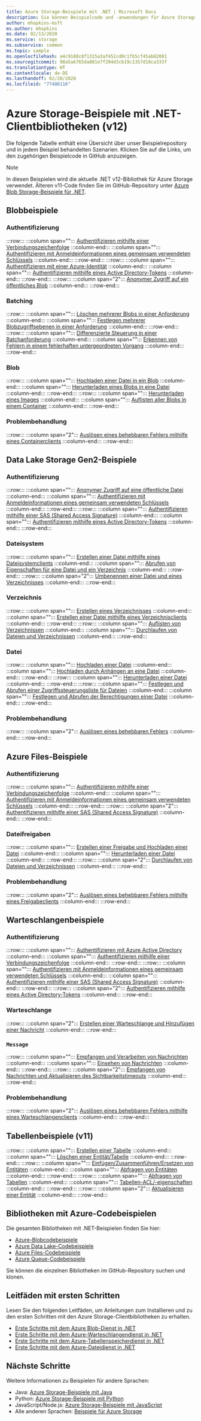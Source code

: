 ```yaml
---
title: Azure Storage-Beispiele mit .NET | Microsoft Docs
description: Sie können Beispielcode und -anwendungen für Azure Storage anzeigen, herunterladen und ausführen. Entdecken Sie Beispiele für erste Schritte mit Blobs, Warteschlangen, Tabellen und Dateien, indem Sie die Speicherclientbibliotheken für .NET verwenden.
author: mhopkins-msft
ms.author: mhopkins
ms.date: 02/13/2020
ms.service: storage
ms.subservice: common
ms.topic: sample
ms.openlocfilehash: a4c9188c8f1315a3af452cd0c1fb5cf45ab82081
ms.sourcegitcommit: 98a5a6765da081e7f294d3cb19c1357d10ca333f
ms.translationtype: HT
ms.contentlocale: de-DE
ms.lasthandoff: 02/20/2020
ms.locfileid: "77486116"
---
```

# <a name="azure-storage-samples-using-v12-net-client-libraries"></a>Azure Storage-Beispiele mit .NET-Clientbibliotheken (v12)

Die folgende Tabelle enthält eine Übersicht über unser Beispielrepository und in jedem Beispiel behandelten Szenarien. Klicken Sie auf die Links, um den zugehörigen Beispielcode in GitHub anzuzeigen.

> [!NOTE]
> In diesen Beispielen wird die aktuelle .NET v12-Bibliothek für Azure Storage verwendet. Älteren v11-Code finden Sie im GitHub-Repository unter [Azure Blob Storage-Beispiele für .NET](https://github.com/Azure-Samples/storage-blob-dotnet-getting-started).

## <a name="blob-samples"></a>Blobbeispiele

### <a name="authentication"></a>Authentifizierung

:::row:::
   :::column span="":::
      [Authentifizieren mithilfe einer Verbindungszeichenfolge](https://github.com/Azure/azure-sdk-for-net/tree/master/sdk/storage/Azure.Storage.Blobs/samples/Sample02_Auth.cs#L27)
   :::column-end:::
   :::column span="":::
      [Authentifizieren mit Anmeldeinformationen eines gemeinsam verwendeten Schlüssels](https://github.com/Azure/azure-sdk-for-net/tree/master/sdk/storage/Azure.Storage.Blobs/samples/Sample02_Auth.cs#L91)
   :::column-end:::
:::row-end:::
:::row:::
   :::column span="":::
      [Authentifizieren mit einer Azure-Identität](https://github.com/Azure/azure-sdk-for-net/tree/master/sdk/storage/Azure.Storage.Blobs/samples/Sample01a_HelloWorld.cs#L210)
   :::column-end:::
   :::column span="":::
      [Authentifizieren mithilfe eines Active Directory-Tokens](https://github.com/Azure/azure-sdk-for-net/tree/master/sdk/storage/Azure.Storage.Blobs/samples/Sample02_Auth.cs#L177)
   :::column-end:::
:::row-end:::
:::row:::
   :::column span="2":::
      [Anonymer Zugriff auf ein öffentliches Blob](https://github.com/Azure/azure-sdk-for-net/tree/master/sdk/storage/Azure.Storage.Blobs/samples/Sample02_Auth.cs#L55)
   :::column-end:::
:::row-end:::

### <a name="batching"></a>Batching

:::row:::
   :::column span="":::
      [Löschen mehrerer Blobs in einer Anforderung](https://github.com/Azure/azure-sdk-for-net/tree/master/sdk/storage/Azure.Storage.Blobs/samples/Sample03b_BatchingAsync.cs#L22)
   :::column-end:::
   :::column span="":::
      [Festlegen mehrerer Blobzugriffsebenen in einer Anforderung](https://github.com/Azure/azure-sdk-for-net/tree/master/sdk/storage/Azure.Storage.Blobs/samples/Sample03b_BatchingAsync.cs#L56)
   :::column-end:::
:::row-end:::
:::row:::
   :::column span="":::
      [Differenzierte Steuerung in einer Batchanforderung](https://github.com/Azure/azure-sdk-for-net/tree/master/sdk/storage/Azure.Storage.Blobs/samples/Sample03b_BatchingAsync.cs#L90)
   :::column-end:::
   :::column span="":::
      [Erkennen von Fehlern in einem fehlerhaften untergeordneten Vorgang](https://github.com/Azure/azure-sdk-for-net/tree/master/sdk/storage/Azure.Storage.Blobs/samples/Sample03b_BatchingAsync.cs#L136)
   :::column-end:::
:::row-end:::

### <a name="blob"></a>Blob

:::row:::
   :::column span="":::
      [Hochladen einer Datei in ein Blob](https://github.com/Azure/azure-sdk-for-net/tree/master/sdk/storage/Azure.Storage.Blobs/samples/Sample01b_HelloWorldAsync.cs#L21)
   :::column-end:::
   :::column span="":::
      [Herunterladen eines Blobs in eine Datei](https://github.com/Azure/azure-sdk-for-net/tree/master/sdk/storage/Azure.Storage.Blobs/samples/Sample01b_HelloWorldAsync.cs#L66)
   :::column-end:::
:::row-end:::
:::row:::
   :::column span="":::
      [Herunterladen eines Images](https://github.com/Azure/azure-sdk-for-net/tree/master/sdk/storage/Azure.Storage.Blobs/samples/Sample01b_HelloWorldAsync.cs#L109)
   :::column-end:::
   :::column span="":::
      [Auflisten aller Blobs in einem Container](https://github.com/Azure/azure-sdk-for-net/tree/master/sdk/storage/Azure.Storage.Blobs/samples/Sample01b_HelloWorldAsync.cs#L128)
   :::column-end:::
:::row-end:::

### <a name="troubleshooting"></a>Problembehandlung
:::row:::
   :::column span="2":::
      [Auslösen eines behebbaren Fehlers mithilfe eines Containerclients](https://github.com/Azure/azure-sdk-for-net/tree/master/sdk/storage/Azure.Storage.Blobs/samples/Sample01b_HelloWorldAsync.cs#L166)
   :::column-end:::
:::row-end:::

## <a name="data-lake-storage-gen2-samples"></a>Data Lake Storage Gen2-Beispiele

### <a name="authentication"></a>Authentifizierung

:::row:::
   :::column span="":::
      [Anonymer Zugriff auf eine öffentliche Datei](https://github.com/Azure/azure-sdk-for-net/tree/master/sdk/storage/Azure.Storage.Files.DataLake/samples/Sample02_Auth.cs#L28)
   :::column-end:::
   :::column span="":::
      [Authentifizieren mit Anmeldeinformationen eines gemeinsam verwendeten Schlüssels](https://github.com/Azure/azure-sdk-for-net/tree/master/sdk/storage/Azure.Storage.Files.DataLake/samples/Sample02_Auth.cs#L79)
   :::column-end:::
:::row-end:::
:::row:::
   :::column span="":::
      [Authentifizieren mithilfe einer SAS (Shared Access Signature)](https://github.com/Azure/azure-sdk-for-net/tree/master/sdk/storage/Azure.Storage.Files.DataLake/samples/Sample02_Auth.cs#L114)
   :::column-end:::
   :::column span="":::
      [Authentifizieren mithilfe eines Active Directory-Tokens](https://github.com/Azure/azure-sdk-for-net/tree/master/sdk/storage/Azure.Storage.Files.DataLake/samples/Sample02_Auth.cs#L164)
   :::column-end:::
:::row-end:::

### <a name="file-system"></a>Dateisystem
:::row:::
   :::column span="":::
      [Erstellen einer Datei mithilfe eines Dateisystemclients](https://github.com/Azure/azure-sdk-for-net/tree/master/sdk/storage/Azure.Storage.Files.DataLake/samples/Sample01b_HelloWorldAsync.cs#L22)
   :::column-end:::
   :::column span="":::
      [Abrufen von Eigenschaften für eine Datei und ein Verzeichnis](https://github.com/Azure/azure-sdk-for-net/tree/master/sdk/storage/Azure.Storage.Files.DataLake/samples/Sample01b_HelloWorldAsync.cs#L560)
   :::column-end:::
:::row-end:::
:::row:::
   :::column span="2":::
      [Umbenennen einer Datei und eines Verzeichnisses](https://github.com/Azure/azure-sdk-for-net/tree/master/sdk/storage/Azure.Storage.Files.DataLake/samples/Sample01b_HelloWorldAsync.cs#L511)
   :::column-end:::
:::row-end:::

### <a name="directory"></a>Verzeichnis

:::row:::
   :::column span="":::
      [Erstellen eines Verzeichnisses](https://github.com/Azure/azure-sdk-for-net/tree/master/sdk/storage/Azure.Storage.Files.DataLake/samples/Sample01b_HelloWorldAsync.cs#L93)
   :::column-end:::
   :::column span="":::
      [Erstellen einer Datei mithilfe eines Verzeichnisclients](https://github.com/Azure/azure-sdk-for-net/tree/master/sdk/storage/Azure.Storage.Files.DataLake/samples/Sample01b_HelloWorldAsync.cs#L55)
   :::column-end:::
:::row-end:::
:::row:::
   :::column span="":::
      [Auflisten von Verzeichnissen](https://github.com/Azure/azure-sdk-for-net/tree/master/sdk/storage/Azure.Storage.Files.DataLake/samples/Sample01b_HelloWorldAsync.cs#L275)
   :::column-end:::
   :::column span="":::
      [Durchlaufen von Dateien und Verzeichnissen](https://github.com/Azure/azure-sdk-for-net/tree/master/sdk/storage/Azure.Storage.Files.DataLake/samples/Sample01b_HelloWorldAsync.cs#L318)
   :::column-end:::
:::row-end:::

### <a name="file"></a>Datei
:::row:::
   :::column span="":::
      [Hochladen einer Datei](https://github.com/Azure/azure-sdk-for-net/tree/master/sdk/storage/Azure.Storage.Files.DataLake/samples/Sample01b_HelloWorldAsync.cs#L126)
   :::column-end:::
   :::column span="":::
      [Hochladen durch Anhängen an eine Datei](https://github.com/Azure/azure-sdk-for-net/tree/master/sdk/storage/Azure.Storage.Files.DataLake/samples/Sample01b_HelloWorldAsync.cs#L169)
   :::column-end:::
:::row-end:::
:::row:::
   :::column span="":::
      [Herunterladen einer Datei](https://github.com/Azure/azure-sdk-for-net/tree/master/sdk/storage/Azure.Storage.Files.DataLake/samples/Sample01b_HelloWorldAsync.cs#L224)
   :::column-end:::
:::row-end:::
:::row:::
   :::column span="":::
      [Festlegen und Abrufen einer Zugriffssteuerungsliste für Dateien](https://github.com/Azure/azure-sdk-for-net/tree/master/sdk/storage/Azure.Storage.Files.DataLake/samples/Sample01b_HelloWorldAsync.cs#L468)
   :::column-end:::
   :::column span="":::
      [Festlegen und Abrufen der Berechtigungen einer Datei](https://github.com/Azure/azure-sdk-for-net/tree/master/sdk/storage/Azure.Storage.Files.DataLake/samples/Sample01b_HelloWorldAsync.cs#L426)
   :::column-end:::
:::row-end:::

### <a name="troubleshooting"></a>Problembehandlung

:::row:::
   :::column span="2":::
      [Auslösen eines behebbaren Fehlers](https://github.com/Azure/azure-sdk-for-net/tree/master/sdk/storage/Azure.Storage.Files.DataLake/samples/Sample01b_HelloWorldAsync.cs#L389)
   :::column-end:::
:::row-end:::

## <a name="azure-files-samples"></a>Azure Files-Beispiele

### <a name="authentication"></a>Authentifizierung

:::row:::
   :::column span="":::
      [Authentifizieren mithilfe einer Verbindungszeichenfolge](https://github.com/Azure/azure-sdk-for-net/tree/master/sdk/storage/Azure.Storage.Files.Shares/samples/Sample02_Auth.cs#L24)
   :::column-end:::
   :::column span="":::
      [Authentifizieren mit Anmeldeinformationen eines gemeinsam verwendeten Schlüssels](https://github.com/Azure/azure-sdk-for-net/tree/master/sdk/storage/Azure.Storage.Files.Shares/samples/Sample02_Auth.cs#L52)
   :::column-end:::
:::row-end:::
:::row:::
   :::column span="2":::
      [Authentifizieren mithilfe einer SAS (Shared Access Signature)](https://github.com/Azure/azure-sdk-for-net/tree/master/sdk/storage/Azure.Storage.Files.Shares/samples/Sample02_Auth.cs#L86)
   :::column-end:::
:::row-end:::

### <a name="file-shares"></a>Dateifreigaben

:::row:::
   :::column span="":::
      [Erstellen einer Freigabe und Hochladen einer Datei](https://github.com/Azure/azure-sdk-for-net/tree/master/sdk/storage/Azure.Storage.Files.Shares/samples/Sample01b_HelloWorldAsync.cs#L21)
   :::column-end:::
   :::column span="":::
      [Herunterladen einer Datei](https://github.com/Azure/azure-sdk-for-net/tree/master/sdk/storage/Azure.Storage.Files.Shares/samples/Sample01b_HelloWorldAsync.cs#L68)
   :::column-end:::
:::row-end:::
:::row:::
   :::column span="2":::
      [Durchlaufen von Dateien und Verzeichnissen](https://github.com/Azure/azure-sdk-for-net/tree/master/sdk/storage/Azure.Storage.Files.Shares/samples/Sample01b_HelloWorldAsync.cs#L107)
   :::column-end:::
:::row-end:::

### <a name="troubleshooting"></a>Problembehandlung

:::row:::
   :::column span="2":::
      [Auslösen eines behebbaren Fehlers mithilfe eines Freigabeclients](https://github.com/Azure/azure-sdk-for-net/tree/master/sdk/storage/Azure.Storage.Files.Shares/samples/Sample01b_HelloWorldAsync.cs#L141)
   :::column-end:::
:::row-end:::

## <a name="queue-samples"></a>Warteschlangenbeispiele

### <a name="authentication"></a>Authentifizierung

:::row:::
   :::column span="":::
      [Authentifizieren mit Azure Active Directory](https://github.com/Azure/azure-sdk-for-net/tree/master/sdk/storage/Azure.Storage.Queues/samples/Sample01b_HelloWorldAsync.cs#L167)
   :::column-end:::
   :::column span="":::
      [Authentifizieren mithilfe einer Verbindungszeichenfolge](https://github.com/Azure/azure-sdk-for-net/tree/master/sdk/storage/Azure.Storage.Queues/samples/Sample02_Auth.cs#L24)
   :::column-end:::
:::row-end:::
:::row:::
   :::column span="":::
      [Authentifizieren mit Anmeldeinformationen eines gemeinsam verwendeten Schlüssels](https://github.com/Azure/azure-sdk-for-net/tree/master/sdk/storage/Azure.Storage.Queues/samples/Sample02_Auth.cs#L52)
   :::column-end:::
   :::column span="":::
      [Authentifizieren mithilfe einer SAS (Shared Access Signature)](https://github.com/Azure/azure-sdk-for-net/tree/master/sdk/storage/Azure.Storage.Queues/samples/Sample02_Auth.cs#L86)
   :::column-end:::
:::row-end:::
:::row:::
   :::column span="2":::
      [Authentifizieren mithilfe eines Active Directory-Tokens](https://github.com/Azure/azure-sdk-for-net/tree/master/sdk/storage/Azure.Storage.Queues/samples/Sample02_Auth.cs#L140)
   :::column-end:::
:::row-end:::

### <a name="queue"></a>Warteschlange

:::row:::
   :::column span="2":::
      [Erstellen einer Warteschlange und Hinzufügen einer Nachricht](https://github.com/Azure/azure-sdk-for-net/tree/master/sdk/storage/Azure.Storage.Queues/samples/Sample01b_HelloWorldAsync.cs#L24)
   :::column-end:::
:::row-end:::

### <a name="message"></a>`Message`

:::row:::
   :::column span="":::
      [Empfangen und Verarbeiten von Nachrichten](https://github.com/Azure/azure-sdk-for-net/tree/master/sdk/storage/Azure.Storage.Queues/samples/Sample01b_HelloWorldAsync.cs#L61)
   :::column-end:::
   :::column span="":::
      [Einsehen von Nachrichten](https://github.com/Azure/azure-sdk-for-net/tree/master/sdk/storage/Azure.Storage.Queues/samples/Sample01b_HelloWorldAsync.cs#L90)
   :::column-end:::
:::row-end:::
:::row:::
   :::column span="2":::
      [Empfangen von Nachrichten und Aktualisieren des Sichtbarkeitstimeouts](https://github.com/Azure/azure-sdk-for-net/tree/master/sdk/storage/Azure.Storage.Queues/samples/Sample01b_HelloWorldAsync.cs#L115)
   :::column-end:::
:::row-end:::

### <a name="troubleshooting"></a>Problembehandlung 
:::row:::
   :::column span="2":::
      [Auslösen eines behebbaren Fehlers mithilfe eines Warteschlangenclients](https://github.com/Azure/azure-sdk-for-net/tree/master/sdk/storage/Azure.Storage.Queues/samples/Sample01b_HelloWorldAsync.cs#L188)
   :::column-end:::
:::row-end:::

## <a name="table-samples-v11"></a>Tabellenbeispiele (v11)

:::row:::
   :::column span="":::
      [Erstellen einer Tabelle](https://github.com/Azure-Samples/storage-table-dotnet-getting-started/blob/master/TableStorage/Common.cs#L40)
   :::column-end:::
   :::column span="":::
      [Löschen einer Entität/Tabelle](https://github.com/Azure-Samples/storage-table-dotnet-getting-started/blob/master/TableStorage/BasicSamples.cs)
   :::column-end:::
:::row-end:::
:::row:::
   :::column span="":::
      [Einfügen/Zusammenführen/Ersetzen von Entitäten](https://github.com/Azure-Samples/storage-table-dotnet-getting-started/blob/master/TableStorage/SamplesUtils.cs#L41)
   :::column-end:::
   :::column span="":::
      [Abfragen von Entitäten](https://github.com/Azure-Samples/storage-table-dotnet-getting-started/blob/master/TableStorage/AdvancedSamples.cs#L672)
   :::column-end:::
:::row-end:::
:::row:::
   :::column span="":::
      [Abfragen von Tabellen](https://github.com/Azure-Samples/storage-table-dotnet-getting-started/blob/master/TableStorage/BasicSamples.cs)
   :::column-end:::
   :::column span="":::
      [Tabellen-ACL/-eigenschaften](https://github.com/Azure-Samples/storage-table-dotnet-getting-started/blob/master/TableStorage/AdvancedSamples.cs#L224)
   :::column-end:::
:::row-end:::
:::row:::
   :::column span="2":::
      [Aktualisieren einer Entität](https://github.com/Azure-Samples/storage-table-dotnet-getting-started/blob/master/TableStorage/BasicSamples.cs#L51)
   :::column-end:::
:::row-end:::

## <a name="azure-code-sample-libraries"></a>Bibliotheken mit Azure-Codebeispielen

Die gesamten Bibliotheken mit .NET-Beispielen finden Sie hier:

* [Azure-Blobcodebeispiele](https://github.com/Azure/azure-sdk-for-net/tree/master/sdk/storage/Azure.Storage.Blobs/samples)
* [Azure Data Lake-Codebeispiele](https://github.com/Azure/azure-sdk-for-net/tree/master/sdk/storage/Azure.Storage.Files.DataLake/samples)
* [Azure Files-Codebeispiele](https://github.com/Azure/azure-sdk-for-net/tree/master/sdk/storage/Azure.Storage.Files.Shares/samples)
* [Azure Queue-Codebeispiele](https://github.com/Azure/azure-sdk-for-net/tree/master/sdk/storage/Azure.Storage.Queues/samples)

Sie können die einzelnen Bibliotheken im GitHub-Repository suchen und klonen.

## <a name="getting-started-guides"></a>Leitfäden mit ersten Schritten

Lesen Sie den folgenden Leitfäden, um Anleitungen zum Installieren und zu den ersten Schritten mit den Azure Storage-Clientbibliotheken zu erhalten.

* [Erste Schritte mit dem Azure Blob-Dienst in .NET](../blobs/storage-quickstart-blobs-dotnet.md)
* [Erste Schritte mit dem Azure-Warteschlangendienst in .NET](../queues/storage-quickstart-queues-dotnet.md)
* [Erste Schritte mit dem Azure-Tabellenspeicherdienst in .NET](../../cosmos-db/tutorial-develop-table-dotnet.md)
* [Erste Schritte mit dem Azure-Dateidienst in .NET](../files/storage-dotnet-how-to-use-files.md)

## <a name="next-steps"></a>Nächste Schritte

Weitere Informationen zu Beispielen für andere Sprachen:

* Java: [Azure Storage-Beispiele mit Java](storage-samples-java.md)
* Python: [Azure Storage-Beispiele mit Python](storage-samples-python.md)
* JavaScript/Node.js: [Azure Storage-Beispiele mit JavaScript](storage-samples-javascript.md)
* Alle anderen Sprachen: [Beispiele für Azure Storage](storage-samples.md)

